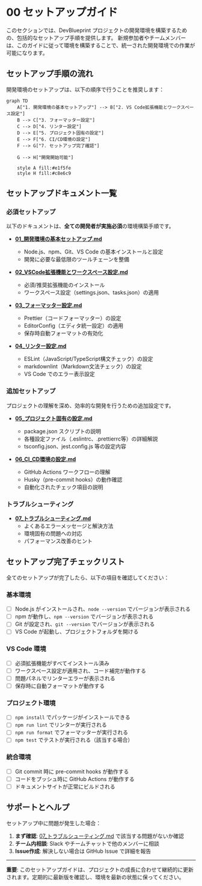 # 00 セットアップガイド

このセクションでは、DevBlueprint プロジェクトの開発環境を構築するための、包括的なセットアップ手順を提供します。
新規参加者やチームメンバーは、このガイドに従って環境を構築することで、統一された開発環境での作業が可能になります。

## セットアップ手順の流れ

開発環境のセットアップは、以下の順序で行うことを推奨します：

```mermaid
graph TD
    A["1. 開発環境の基本セットアップ"] --> B["2. VS Code拡張機能とワークスペース設定"]
    B --> C["3. フォーマッター設定"]
    C --> D["4. リンター設定"]
    D --> E["5. プロジェクト固有の設定"]
    E --> F["6. CI/CD環境の設定"]
    F --> G["7. セットアップ完了確認"]

    G --> H["開発開始可能"]

    style A fill:#e1f5fe
    style H fill:#c8e6c9
```

## セットアップドキュメント一覧

### 必須セットアップ

以下のドキュメントは、**全ての開発者が実施必須**の環境構築手順です。

- **[01\_開発環境の基本セットアップ.md](./01_開発環境の基本セットアップ.md)**
    - Node.js、npm、Git、VS Code の基本インストールと設定
    - 開発に必要な最低限のツールチェーンを整備

- **[02_VSCode拡張機能とワークスペース設定.md](./02_VSCode拡張機能とワークスペース設定.md)**
    - 必須/推奨拡張機能のインストール
    - ワークスペース設定（settings.json、tasks.json）の適用

- **[03\_フォーマッター設定.md](./03_フォーマッター設定.md)**
    - Prettier（コードフォーマッター）の設定
    - EditorConfig（エディタ統一設定）の適用
    - 保存時自動フォーマットの有効化

- **[04\_リンター設定.md](./04_リンター設定.md)**
    - ESLint（JavaScript/TypeScript構文チェック）の設定
    - markdownlint（Markdown文法チェック）の設定
    - VS Code でのエラー表示設定

### 追加セットアップ

プロジェクトの理解を深め、効率的な開発を行うための追加設定です。

- **[05\_プロジェクト固有の設定.md](./05_プロジェクト固有の設定.md)**
    - package.json スクリプトの説明
    - 各種設定ファイル（.eslintrc、.prettierrc等）の詳細解説
    - tsconfig.json、jest.config.js 等の設定内容

- **[06_CI_CD環境の設定.md](./06_CI_CD環境の設定.md)**
    - GitHub Actions ワークフローの理解
    - Husky（pre-commit hooks）の動作確認
    - 自動化されたチェック項目の説明

### トラブルシューティング

- **[07\_トラブルシューティング.md](./07_トラブルシューティング.md)**
    - よくあるエラーメッセージと解決方法
    - 環境固有の問題への対応
    - パフォーマンス改善のヒント

## セットアップ完了チェックリスト

全てのセットアップが完了したら、以下の項目を確認してください：

### 基本環境

- [ ] Node.js がインストールされ、`node --version` でバージョンが表示される
- [ ] npm が動作し、`npm --version` でバージョンが表示される
- [ ] Git が設定され、`git --version` でバージョンが表示される
- [ ] VS Code が起動し、プロジェクトフォルダを開ける

### VS Code 環境

- [ ] 必須拡張機能がすべてインストール済み
- [ ] ワークスペース設定が適用され、コード補完が動作する
- [ ] 問題パネルでリンターエラーが表示される
- [ ] 保存時に自動フォーマットが動作する

### プロジェクト環境

- [ ] `npm install` でパッケージがインストールできる
- [ ] `npm run lint` でリンターが実行される
- [ ] `npm run format` でフォーマッターが実行される
- [ ] `npm test` でテストが実行される（該当する場合）

### 統合環境

- [ ] Git commit 時に pre-commit hooks が動作する
- [ ] コードをプッシュ時に GitHub Actions が動作する
- [ ] ドキュメントサイトが正常にビルドされる

## サポートとヘルプ

セットアップ中に問題が発生した場合：

1. **まず確認**: [07\_トラブルシューティング.md](./07_トラブルシューティング.md) で該当する問題がないか確認
2. **チーム内相談**: Slack やチームチャットで他のメンバーに相談
3. **Issue作成**: 解決しない場合は GitHub Issue で詳細を報告

---

**重要**: このセットアップガイドは、プロジェクトの成長に合わせて継続的に更新されます。定期的に最新版を確認し、環境を最新の状態に保ってください。
